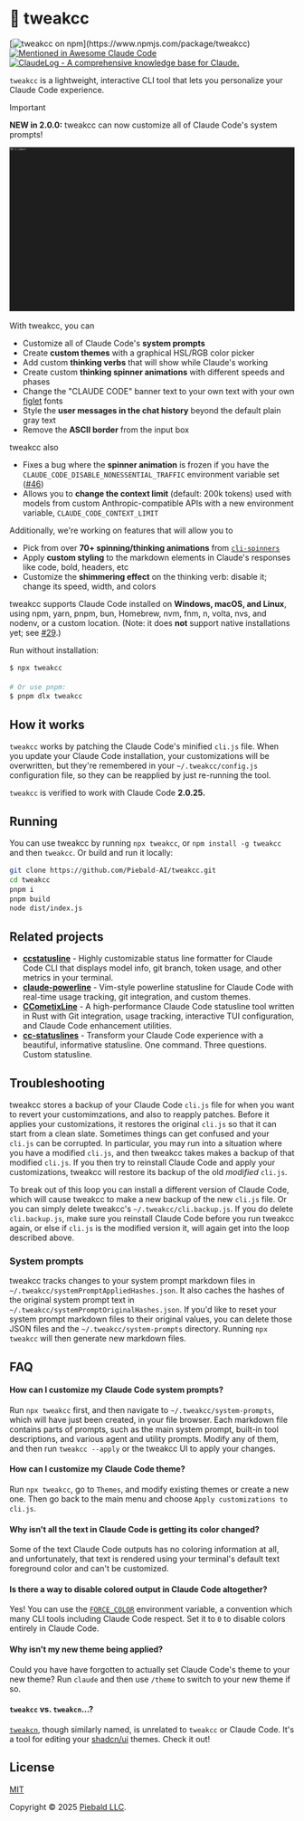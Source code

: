 # 🎨 tweakcc

[![tweakcc on npm](https://img.shields.io/npm/v/tweakcc?color=yellow")](https://www.npmjs.com/package/tweakcc)
[![Mentioned in Awesome Claude Code](https://awesome.re/mentioned-badge.svg)](https://github.com/hesreallyhim/awesome-claude-code)
[![ClaudeLog - A comprehensive knowledge base for Claude.](https://claudelog.com/img/claude_log_badge.svg)](https://claudelog.com/)

`tweakcc` is a lightweight, interactive CLI tool that lets you personalize your Claude Code experience.

> [!important]
> **NEW in 2.0.0:** tweakcc can now customize all of Claude Code's system prompts!

<!--
> [!note]
> ⭐ **If you find tweakcc useful, please consider [starring the repository](https://github.com/Piebald-AI/tweakcc) to show your support!** ⭐
-->

<img src="./assets/demo.gif" alt="Animated GIF demonstrating running `npx tweakcc`, creating a new theme, changing all of Claude Code's UI colors to purple, changing the thinking format from '<verb>ing...' to 'Claude is <verb>ing', changing the generating spinner style to a 50m glow animation, applying the changes, running Claude, and using '/config' to switch to the new theme, and sending a message to see the new thinking verb format." width="800">

With tweakcc, you can

- Customize all of Claude Code's **system prompts**
- Create **custom themes** with a graphical HSL/RGB color picker
- Add custom **thinking verbs** that will show while Claude's working
- Create custom **thinking spinner animations** with different speeds and phases
- Change the "CLAUDE CODE" banner text to your own text with your own [figlet](http://www.figlet.org/) fonts
- Style the **user messages in the chat history** beyond the default plain gray text
- Remove the **ASCII border** from the input box

tweakcc also
- Fixes a bug where the **spinner animation** is frozen if you have the `CLAUDE_CODE_DISABLE_NONESSENTIAL_TRAFFIC` environment variable set ([#46](https://github.com/Piebald-AI/tweakcc/issues/46))
- Allows you to **change the context limit** (default: 200k tokens) used with models from custom Anthropic-compatible APIs with a new environment variable, `CLAUDE_CODE_CONTEXT_LIMIT`

Additionally, we're working on features that will allow you to
- Pick from over **70+ spinning/thinking animations** from [`cli-spinners`](https://github.com/sindresorhus/cli-spinners)
- Apply **custom styling** to the markdown elements in Claude's responses like code, bold, headers, etc
- Customize the **shimmering effect** on the thinking verb: disable it; change its speed, width, and colors

tweakcc supports Claude Code installed on **Windows, macOS, and Linux**, using npm, yarn, pnpm, bun, Homebrew, nvm, fnm, n, volta, nvs, and nodenv, or a custom location.  (Note: it does **not** support native installations yet; see [#29](https://github.com/Piebald-AI/tweakcc/issues/29).)

Run without installation:

```bash
$ npx tweakcc

# Or use pnpm:
$ pnpm dlx tweakcc
```

## How it works

`tweakcc` works by patching the Claude Code's minified `cli.js` file.  When you update your Claude Code installation, your customizations will be overwritten, but they're remembered in your `~/.tweakcc/config.js` configuration file, so they can be reapplied by just re-running the tool.

`tweakcc` is verified to work with Claude Code **2.0.25.**

## Running

You can use tweakcc by running `npx tweakcc`, or `npm install -g tweakcc` and then `tweakcc`.  Or build and run it locally:

```bash
git clone https://github.com/Piebald-AI/tweakcc.git
cd tweakcc
pnpm i
pnpm build
node dist/index.js
```

## Related projects

- [**ccstatusline**](https://github.com/sirmalloc/ccstatusline) - Highly customizable status line formatter for Claude Code CLI that displays model info, git branch, token usage, and other metrics in your terminal.
- [**claude-powerline**](https://github.com/Owloops/claude-powerline) - Vim-style powerline statusline for Claude Code with real-time usage tracking, git integration, and custom themes.
- [**CCometixLine**](https://github.com/Haleclipse/CCometixLine) - A high-performance Claude Code statusline tool written in Rust with Git integration, usage tracking, interactive TUI configuration, and Claude Code enhancement utilities.
- [**cc-statuslines**](https://github.com/chongdashu/cc-statusline) - Transform your Claude Code experience with a beautiful, informative statusline.  One command.  Three questions.  Custom statusline.

## Troubleshooting

tweakcc stores a backup of your Claude Code `cli.js` file for when you want to revert your customimzations, and also to reapply patches.  Before it applies your customizations, it restores the original `cli.js` so that it can start from a clean slate.  Sometimes things can get confused and your `cli.js` can be corrupted.  In particular, you may run into a situation where you have a modified `cli.js`, and then tweakcc takes makes a backup of that modified `cli.js`.  If you then try to reinstall Claude Code and apply your customizations, tweakcc will restore its backup of the old _modified_ `cli.js`.

To break out of this loop you can install a different version of Claude Code, which will cause tweakcc to make a new backup of the new `cli.js` file.  Or you can simply delete tweakcc's `~/.tweakcc/cli.backup.js`.  If you do delete `cli.backup.js`, make sure you reinstall Claude Code before you run tweakcc again, or else if `cli.js` is the modified version it, will again get into the loop described above.

### System prompts

tweakcc tracks changes to your system prompt markdown files in `~/.tweakcc/systemPromptAppliedHashes.json`.  It also caches the hashes of the original system prompt text in `~/.tweakcc/systemPromptOriginalHashes.json`.  If you'd like to reset your system prompt markdown files to their original values, you can delete those JSON files and the `~/.tweakcc/system-prompts` directory.  Running `npx tweakcc` will then generate new markdown files.

## FAQ

#### How can I customize my Claude Code system prompts?

Run `npx tweakcc` first, and then navigate to `~/.tweakcc/system-prompts`, which will have just been created, in your file browser.  Each markdown file contains parts of prompts, such as the main system prompt, built-in tool descriptions, and various agent and utility prompts.  Modify any of them, and then run `tweakcc --apply` or the tweakcc UI to apply your changes.

#### How can I customize my Claude Code theme?

Run `npx tweakcc`, go to `Themes`, and modify existing themes or create a new one.  Then go back to the main menu and choose `Apply customizations to cli.js`.

#### Why isn't all the text in Claude Code is getting its color changed?

Some of the text Claude Code outputs has no coloring information at all, and unfortunately, that text is rendered using your terminal's default text foreground color and can't be customized.

#### Is there a way to disable colored output in Claude Code altogether?

Yes!  You can use the [`FORCE_COLOR`](https://force-color.org/) environment variable, a convention which many CLI tools including Claude Code respect.  Set it to `0` to disable colors entirely in Claude Code.

#### Why isn't my new theme being applied?

Could you have have forgotten to actually set Claude Code's theme to your new theme?  Run `claude` and then use `/theme` to switch to your new theme if so.

#### `tweakcc` vs. `tweakcn`...?

[`tweakcn`](https://github.com/jnsahaj/tweakcn), though similarly named, is unrelated to `tweakcc` or Claude Code.  It's a tool for editing your [shadcn/ui](https://github.com/shadcn-ui/ui) themes.  Check it out!

## License

[MIT](https://github.com/Piebald-AI/tweakcc/blob/main/LICENSE)

Copyright © 2025 [Piebald LLC](https://piebald.ai).
